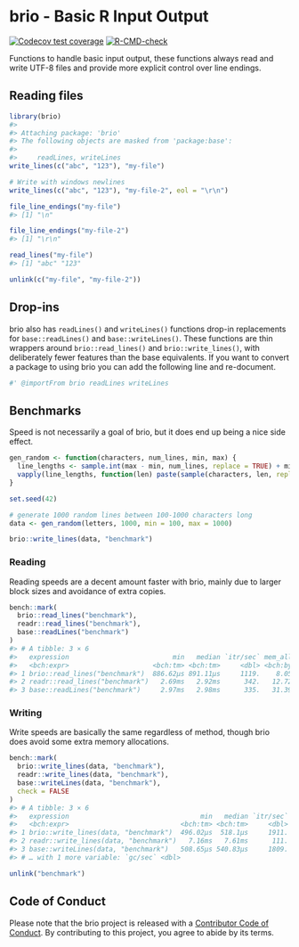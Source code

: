 
<!-- README.md is generated from README.Rmd. Please edit that file -->

# brio - Basic R Input Output

<!-- badges: start -->

[![Codecov test
coverage](https://codecov.io/gh/r-lib/brio/branch/master/graph/badge.svg)](https://app.codecov.io/gh/r-lib/brio?branch=master)
[![R-CMD-check](https://github.com/r-lib/brio/actions/workflows/R-CMD-check.yaml/badge.svg)](https://github.com/r-lib/brio/actions/workflows/R-CMD-check.yaml)
<!-- badges: end -->

Functions to handle basic input output, these functions always read and
write UTF-8 files and provide more explicit control over line endings.

## Reading files

``` r
library(brio)
#> 
#> Attaching package: 'brio'
#> The following objects are masked from 'package:base':
#> 
#>     readLines, writeLines
write_lines(c("abc", "123"), "my-file")

# Write with windows newlines
write_lines(c("abc", "123"), "my-file-2", eol = "\r\n")

file_line_endings("my-file")
#> [1] "\n"

file_line_endings("my-file-2")
#> [1] "\r\n"

read_lines("my-file")
#> [1] "abc" "123"

unlink(c("my-file", "my-file-2"))
```

## Drop-ins

brio also has `readLines()` and `writeLines()` functions drop-in
replacements for `base::readLines()` and `base::writeLines()`. These
functions are thin wrappers around `brio::read_lines()` and
`brio::write_lines()`, with deliberately fewer features than the base
equivalents. If you want to convert a package to using brio you can add
the following line and re-document.

``` r
#' @importFrom brio readLines writeLines
```

## Benchmarks

Speed is not necessarily a goal of brio, but it does end up being a nice
side effect.

``` r
gen_random <- function(characters, num_lines, min, max) {
  line_lengths <- sample.int(max - min, num_lines, replace = TRUE) + min
  vapply(line_lengths, function(len) paste(sample(characters, len, replace = TRUE), collapse = ""), character(1))
}

set.seed(42)

# generate 1000 random lines between 100-1000 characters long
data <- gen_random(letters, 1000, min = 100, max = 1000)

brio::write_lines(data, "benchmark")
```

### Reading

Reading speeds are a decent amount faster with brio, mainly due to
larger block sizes and avoidance of extra copies.

``` r
bench::mark(
  brio::read_lines("benchmark"),
  readr::read_lines("benchmark"),
  base::readLines("benchmark")
)
#> # A tibble: 3 × 6
#>   expression                          min   median `itr/sec` mem_alloc `gc/sec`
#>   <bch:expr>                     <bch:tm> <bch:tm>     <dbl> <bch:byt>    <dbl>
#> 1 brio::read_lines("benchmark")  886.62µs 891.11µs     1119.    8.05KB      0  
#> 2 readr::read_lines("benchmark")   2.69ms   2.92ms      342.   12.72MB     19.7
#> 3 base::readLines("benchmark")     2.97ms   2.98ms      335.   31.39KB      0
```

### Writing

Write speeds are basically the same regardless of method, though brio
does avoid some extra memory allocations.

``` r
bench::mark(
  brio::write_lines(data, "benchmark"),
  readr::write_lines(data, "benchmark"),
  base::writeLines(data, "benchmark"),
  check = FALSE
)
#> # A tibble: 3 × 6
#>   expression                                 min   median `itr/sec` mem_alloc
#>   <bch:expr>                            <bch:tm> <bch:tm>     <dbl> <bch:byt>
#> 1 brio::write_lines(data, "benchmark")  496.02µs  518.1µs     1911.        0B
#> 2 readr::write_lines(data, "benchmark")   7.16ms   7.61ms      111.     106KB
#> 3 base::writeLines(data, "benchmark")   508.65µs 540.83µs     1809.        0B
#> # … with 1 more variable: `gc/sec` <dbl>

unlink("benchmark")
```

## Code of Conduct

Please note that the brio project is released with a [Contributor Code
of Conduct](https://brio.r-lib.org/CODE_OF_CONDUCT.html). By
contributing to this project, you agree to abide by its terms.
